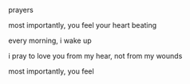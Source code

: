 prayers


most importantly, you feel your heart beating

every morning, i wake up 

i pray to love you from my hear, not from my wounds

most importantly, you feel